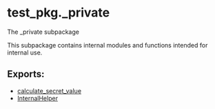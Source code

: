 # test_pkg._private

The _private subpackage

This subpackage contains internal modules and functions intended for internal use.

## Exports:

- [calculate_secret_value](#test_pkg._private.calculate_secret_value)
- [InternalHelper](#test_pkg._private.InternalHelper)

